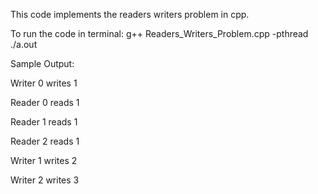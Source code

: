 This code implements the readers writers problem in cpp.

To run the code in terminal:
g++ Readers_Writers_Problem.cpp -pthread
./a.out

Sample Output:

Writer 0 writes 1

Reader 0 reads 1

Reader 1 reads 1

Reader 2 reads 1

Writer 1 writes 2

Writer 2 writes 3
